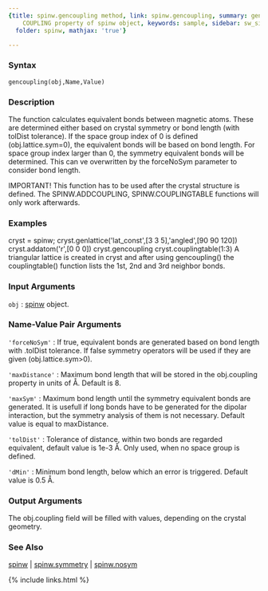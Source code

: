 ```yaml
---
{title: spinw.gencoupling method, link: spinw.gencoupling, summary: generates the
    COUPLING property of spinw object, keywords: sample, sidebar: sw_sidebar, permalink: spinw_gencoupling.html,
  folder: spinw, mathjax: 'true'}

---
```


### Syntax

`gencoupling(obj,Name,Value)`

### Description

The function calculates equivalent bonds between magnetic atoms. These
are determined either based on crystal symmetry or bond length (with
tolDist tolerance). If the space group index of 0 is defined
(obj.lattice.sym=0), the equivalent bonds will be based on bond length.
For space group index larger than 0, the symmetry equivalent bonds will
be determined. This can ve overwritten by the forceNoSym parameter to
consider bond length.
 
IMPORTANT!
  This function has to be used after the crystal structure is defined.
  The SPINW.ADDCOUPLING, SPINW.COUPLINGTABLE functions will only work
  afterwards.
 

### Examples

cryst = spinw;
cryst.genlattice('lat_const',[3 3 5],'angled',[90 90 120])
cryst.addatom('r',[0 0 0])
cryst.gencoupling
cryst.couplingtable(1:3)
A triangular lattice is created in cryst and after using gencoupling()
the couplingtable() function lists the 1st, 2nd and 3rd neighbor bonds.

### Input Arguments

`obj`
: [spinw](spinw.html) object.

### Name-Value Pair Arguments

`'forceNoSym'`
: If true, equivalent bonds are generated based on
  bond length with .tolDist tolerance. If false symmetry
  operators will be used if they are given
  (obj.lattice.sym>0).

`'maxDistance'`
: Maximum bond length that will be stored in the
  obj.coupling property in units of Å. Default is 8.

`'maxSym'`
: Maximum bond length until the symmetry equivalent bonds are
  generated. It is usefull if long bonds have to be generated
  for the dipolar interaction, but the symmetry analysis of
  them is not necessary. Default value is equal to
  maxDistance.

`'tolDist'`
: Tolerance of distance, within two bonds are regarded
  equivalent, default value is 1e-3 Å. Only used, when no
  space group is defined.

`'dMin'`
: Minimum bond length, below which an error is triggered.
  Default value is 0.5 Å.

### Output Arguments

The obj.coupling field will be filled with values, depending on the
crystal geometry.

### See Also

[spinw](spinw.html) \| [spinw.symmetry](spinw_symmetry.html) \| [spinw.nosym](spinw_nosym.html)

{% include links.html %}
